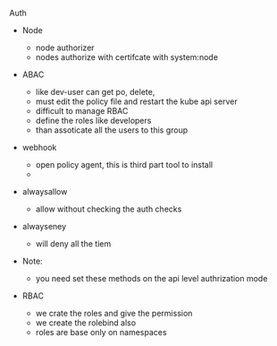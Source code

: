 



Auth

- Node
    - node authorizer
    - nodes authorize with certifcate with system:node
- ABAC
    - like dev-user can get po, delete,
    - must edit the policy file and restart the kube api server
    - difficult to manage
RBAC
    - define the roles like developers
    - than assoticate all the users to this group

- webhook
    - open policy agent, this is third part tool to install
    -
- alwaysallow
    - allow without checking the auth checks
- alwayseney
    - will deny all the tiem

- Note:
    - you need set these methods on the api level authrization mode




- RBAC
    - we crate the roles and give the permission
    - we create the rolebind also
    - roles are base only on namespaces 